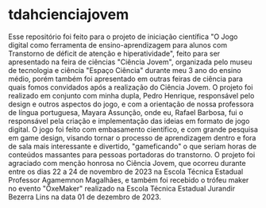 # tdahcienciajovem
Esse repositório foi feito para o projeto de iniciação científica "O Jogo digital como ferramenta de ensino-aprendizagem para alunos com Transtorno de déficit de atenção e hiperatividade", feito para ser apresentado na feira de ciências "Ciência Jovem", organizada pelo museu de tecnologia e ciência "Espaço Ciência" durante meu 3 ano do ensino médio, porém também foi apresentado em outras feiras de ciência para quais fomos convidados após a realização do Ciência Jovem.
  O projeto foi realizado em conjunto com minha dupla, Pedro Henrique, responsável pelo design e outros aspectos do jogo, e com a orientação de nossa professora de língua portuguesa, Mayara Assunção, onde eu, Rafael Barbosa, fui o responsável pela
criação e implementação das ideias em formato de jogo digital. O jogo foi feito com embasamento científico, e com grande pesquisa em game design, visando tornar o processo de aprendizagem dentro e fora de sala mais interessante e divertido, "gameficando"
o que seriam horas de conteúdos massantes para pessoas portadoras do transtorno. O projeto foi agraciado com menção honrosa no Ciência Jovem, que ocorreu durante entre os dias 22 a 24 de novembro de 2023 na Escola Técnica Estadual Professor Agamemnon Magalhães, e também foi recebido o trófeu maker no evento "ÔxeMaker" realizado na Escola Técnica Estadual Jurandir Bezerra Lins na data 01 de dezembro de 2023.
